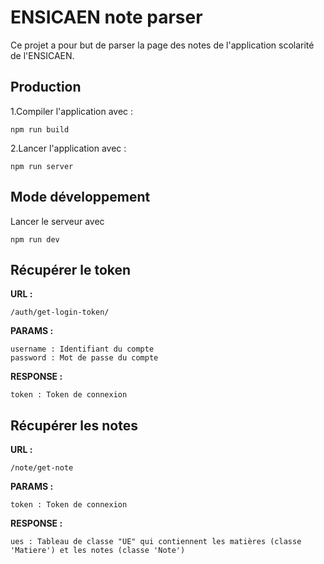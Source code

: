 # ENSICAEN note parser

Ce projet a pour but de parser la page des notes de l'application scolarité de l'ENSICAEN.

## Production

1.Compiler l'application avec :
```
npm run build
```
2.Lancer l'application avec :
```
npm run server
```

## Mode développement

Lancer le serveur avec
```
npm run dev
```


## Récupérer le token

**URL :**

```
/auth/get-login-token/
```

**PARAMS :**

```
username : Identifiant du compte
password : Mot de passe du compte
```

**RESPONSE :** 

```
token : Token de connexion
```

## Récupérer les notes

**URL :**

```
/note/get-note
```

**PARAMS :**

```
token : Token de connexion
```

**RESPONSE :**

```
ues : Tableau de classe "UE" qui contiennent les matières (classe 'Matiere') et les notes (classe 'Note')
```

